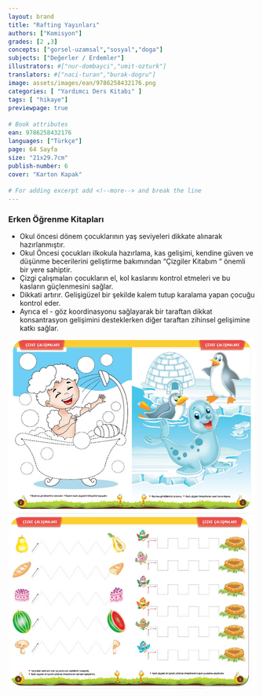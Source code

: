 ```yaml
---
layout: brand
title: "Rafting Yayınları"
authors: ["Komisyon"]
grades: [2 ,3]
concepts: ["gorsel-uzamsal","sosyal","doga"]
subjects: ["Değerler / Erdemler"]
illustrators: #["nur-dombayci","umit-ozturk"]
translators: #["naci-turan","burak-dogru"]
image: assets/images/ean/9786258432176.png
categories: [ "Yardımcı Ders Kitabı" ]
tags: [ "hikaye"]
previewpage: true

# Book attributes
ean: 9786258432176
languages: ["Türkçe"]
page: 64 Sayfa
size: "21x29.7cm"
publish-number: 6
cover: "Karton Kapak"

# For adding excerpt add <!--more--> and break the line
---
```

<!--more--> 

### Erken Öğrenme Kitapları
- Okul öncesi dönem çocuklarının yaş seviyeleri dikkate alınarak hazırlanmıştır.
- Okul Öncesi çocukları ilkokula hazırlama, kas gelişimi, kendine güven ve düşünme becerilerini geliştirme bakımından “Çizgiler Kitabım “ önemli bir yere sahiptir.
- Çizgi çalışmaları çocukların el, kol kaslarını kontrol etmeleri ve bu kasların güçlenmesini sağlar.
- Dikkati artırır. Gelişigüzel bir şekilde kalem tutup karalama yapan çocuğu kontrol eder.
- Ayrıca el - göz koordinasyonu sağlayarak  bir taraftan dikkat konsantrasyon gelişimini desteklerken diğer taraftan zihinsel gelişimine katkı sağlar.


<div class="container">
  <div class="row">
    <div class="col-12">
      <img src="/assets/images/educations/cizgiler-aktivite-kitabim/cizgileri-ornek-sayfa.jpg" alt="">
    </div>
    <div class="col-12">
      <img src="/assets/images/educations/cizgiler-aktivite-kitabim/cizgileri-ornek-sayfa1.jpg" alt="">
    </div>
      </div>
        </div>